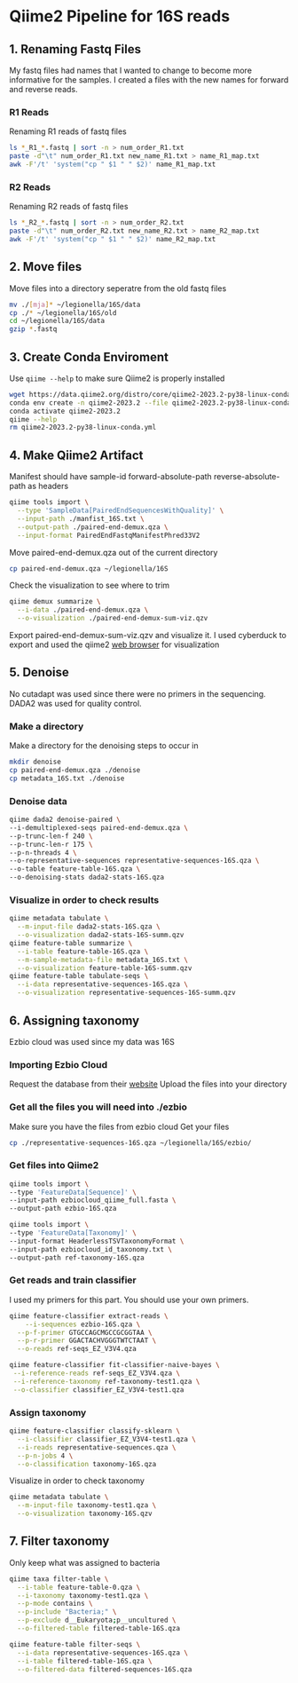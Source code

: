 # Qiime2 Pipeline for 16S reads
## 1. Renaming Fastq Files
My fastq files had names that I wanted to change to become more informative for the samples. I created a files with the new names for forward and reverse reads.
### R1 Reads
Renaming R1 reads of fastq files
```bash
ls *_R1_*.fastq | sort -n > num_order_R1.txt
paste -d"\t" num_order_R1.txt new_name_R1.txt > name_R1_map.txt
awk -F'/t' 'system("cp " $1 " " $2)' name_R1_map.txt
```
### R2 Reads
Renaming R2 reads of fastq files
```bash
ls *_R2_*.fastq | sort -n > num_order_R2.txt
paste -d"\t" num_order_R2.txt new_name_R2.txt > name_R2_map.txt
awk -F'/t' 'system("cp " $1 " " $2)' name_R2_map.txt
```
## 2. Move files
Move files into a directory seperatre from the old fastq files
```bash
mv ./[mja]* ~/legionella/16S/data
cp ./* ~/legionella/16S/old
cd ~/legionella/16S/data
gzip *.fastq
```
## 3. Create Conda Enviroment
Use `qiime --help` to make sure Qiime2 is properly installed
```bash
wget https://data.qiime2.org/distro/core/qiime2-2023.2-py38-linux-conda.yml
conda env create -n qiime2-2023.2 --file qiime2-2023.2-py38-linux-conda.yml
conda activate qiime2-2023.2
qiime --help
rm qiime2-2023.2-py38-linux-conda.yml
```
## 4. Make Qiime2 Artifact
Manifest should have sample-id forward-absolute-path reverse-absolute-path as headers
```bash
qiime tools import \
  --type 'SampleData[PairedEndSequencesWithQuality]' \
  --input-path ./manfist_16S.txt \
  --output-path ./paired-end-demux.qza \
  --input-format PairedEndFastqManifestPhred33V2
```
Move paired-end-demux.qza out of the current directory
```bash
cp paired-end-demux.qza ~/legionella/16S
```
Check the visualization to see where to trim
```bash
qiime demux summarize \
  --i-data ./paired-end-demux.qza \
  --o-visualization ./paired-end-demux-sum-viz.qzv
```
Export paired-end-demux-sum-viz.qzv and visualize it. I used cyberduck to export and used the qiime2 [web browser](https://view.qiime2.org/) for visualization
## 5. Denoise
No cutadapt was used since there were no primers in the sequencing. DADA2 was used for quality control.
### Make a directory
Make a directory for the denoising steps to occur in
```bash
mkdir denoise
cp paired-end-demux.qza ./denoise
cp metadata_16S.txt ./denoise
```
### Denoise data
```bash
qiime dada2 denoise-paired \
--i-demultiplexed-seqs paired-end-demux.qza \
--p-trunc-len-f 240 \
--p-trunc-len-r 175 \
--p-n-threads 4 \
--o-representative-sequences representative-sequences-16S.qza \
--o-table feature-table-16S.qza \
--o-denoising-stats dada2-stats-16S.qza
```
### Visualize in order to check results
```bash
qiime metadata tabulate \
  --m-input-file dada2-stats-16S.qza \
  --o-visualization dada2-stats-16S-summ.qzv
qiime feature-table summarize \
  --i-table feature-table-16S.qza \
  --m-sample-metadata-file metadata_16S.txt \
  --o-visualization feature-table-16S-summ.qzv
qiime feature-table tabulate-seqs \
  --i-data representative-sequences-16S.qza \
  --o-visualization representative-sequences-16S-summ.qzv
```
## 6. Assigning taxonomy
Ezbio cloud was used since my data was 16S
### Importing Ezbio Cloud
Request the database from their [website](https://www.ezbiocloud.net/resources/16s_download)
Upload the files into your directory
### Get all the files you will need into ./ezbio
Make sure you have the files from ezbio cloud
Get your files
```bash
cp ./representative-sequences-16S.qza ~/legionella/16S/ezbio/
```
### Get files into Qiime2
```bash
qiime tools import \
--type 'FeatureData[Sequence]' \
--input-path ezbiocloud_qiime_full.fasta \
--output-path ezbio-16S.qza

qiime tools import \
--type 'FeatureData[Taxonomy]' \
--input-format HeaderlessTSVTaxonomyFormat \
--input-path ezbiocloud_id_taxonomy.txt \
--output-path ref-taxonomy-16S.qza
```
### Get reads and train classifier
I used my primers for this part. You should use your own primers.
```bash
qiime feature-classifier extract-reads \
	--i-sequences ezbio-16S.qza \
  --p-f-primer GTGCCAGCMGCCGCGGTAA \
  --p-r-primer GGACTACHVGGGTWTCTAAT \
  --o-reads ref-seqs_EZ_V3V4.qza

qiime feature-classifier fit-classifier-naive-bayes \
 --i-reference-reads ref-seqs_EZ_V3V4.qza \
 --i-reference-taxonomy ref-taxonomy-test1.qza \
 --o-classifier classifier_EZ_V3V4-test1.qza
```
### Assign taxonomy
```bash
qiime feature-classifier classify-sklearn \
  --i-classifier classifier_EZ_V3V4-test1.qza \
  --i-reads representative-sequences.qza \
  --p-n-jobs 4 \
  --o-classification taxonomy-16S.qza
```
Visualize in order to check taxonomy
```bash
qiime metadata tabulate \
  --m-input-file taxonomy-test1.qza \
  --o-visualization taxonomy-16S.qzv
```
## 7. Filter taxonomy
Only keep what was assigned to bacteria
```bash
qiime taxa filter-table \
  --i-table feature-table-0.qza \
  --i-taxonomy taxonomy-test1.qza \
  --p-mode contains \
  --p-include "Bacteria;" \
  --p-exclude d__Eukaryota;p__uncultured \
  --o-filtered-table filtered-table-16S.qza

qiime feature-table filter-seqs \
  --i-data representative-sequences-16S.qza \
  --i-table filtered-table-16S.qza \
  --o-filtered-data filtered-sequences-16S.qza
```